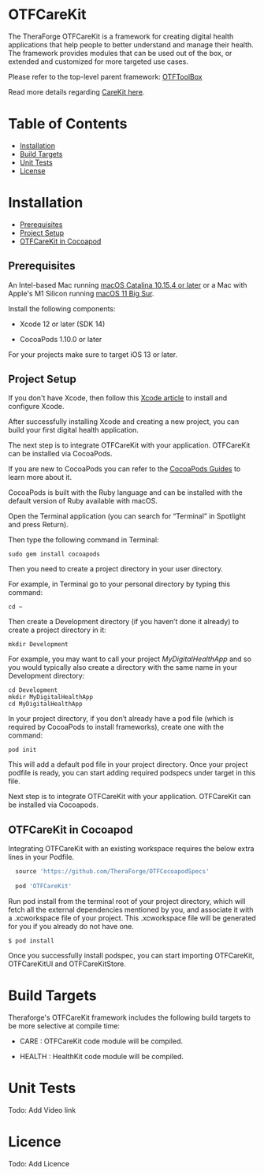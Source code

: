 
# OTFCareKit

The TheraForge OTFCareKit is a framework for creating digital health applications that help people to better understand and manage their health. The framework provides modules that can be used out of the box, or extended and customized for more targeted use cases.

Please refer to the top-level parent framework: [OTFToolBox](https://github.com/TheraForge/OTFToolBox)

Read more details regarding [CareKit here](../README.md).

# Table of Contents
* [Installation](#installation)
* [Build Targets](#build-targets)
* [Unit Tests](#unit-tests)
* [License](#license)

# Installation <a name="installation"></a>

* [Prerequisites](#prerequisites)
* [Project Setup](#project-setup)
* [OTFCareKit in Cocoapod](#OTFCareKit-in-cocoapod)

## Prerequisites <a name="prerequisites"></a>

An Intel-based Mac running [macOS Catalina 10.15.4 or later](https://developer.apple.com/documentation/xcode-release-notes/xcode-12-release-notes) or a Mac with Apple's M1 Silicon running [macOS 11 Big Sur](https://developer.apple.com/documentation/xcode-release-notes/xcode-12_2-release-notes).

Install the following components:

* Xcode 12 or later (SDK 14)

* CocoaPods 1.10.0 or later

For your projects make sure to target iOS 13 or later.

## Project Setup <a name="project-setup"></a>

If you don't have Xcode, then follow this [Xcode article](https://medium.nextlevelswift.com/install-and-configure-xcode-7ed0c5592219) to install and configure Xcode.

After successfully installing Xcode and creating a new project, you can build your first digital health application.

The next step is to integrate OTFCareKit with your application. OTFCareKit can be installed via CocoaPods.

If you are new to CocoaPods you can refer to the [CocoaPods Guides](https://guides.cocoapods.org/using/using-cocoapods.html) to learn more about it.

CocoaPods is built with the Ruby language and can be installed with the default version of Ruby available with macOS.

Open the Terminal application (you can search for “Terminal” in Spotlight and press Return). 

Then type the following command in Terminal:

```
sudo gem install cocoapods
```

Then you  need to create a project directory in your user directory.

For example, in Terminal go to your personal directory by typing this command:





```
cd ~
```

Then create a Development directory (if you haven’t done it already) to create a project directory in it:


```
mkdir Development
```

For example, you may want to call your project *MyDigitalHealthApp* and so you would typically also create a directory with the same name in your Development directory:


```
cd Development
mkdir MyDigitalHealthApp
cd MyDigitalHealthApp
```

In your project directory, if you don’t already have a pod file (which is required by CocoaPods to install frameworks), create one with the command:

```
pod init
```

This will add a default pod file in your project directory. Once your project podfile is ready, you can start adding required podspecs under target in this file.
 

Next step is to integrate OTFCareKit with your application. OTFCareKit can be installed via Cocoapods.


## OTFCareKit in Cocoapod <a name="OTFCareKit-in-cocoapod"></a>


Integrating OTFCareKit with an existing workspace requires the below extra lines in your Podfile.

````ruby
  source 'https://github.com/TheraForge/OTFCocoapodSpecs'
  
  pod 'OTFCareKit'
````


Run pod install from the terminal root of your project directory, which will fetch all the external dependencies mentioned by you, and associate it with a .xcworkspace file of your project. This .xcworkspace file will be generated for you if you already do not have one.

``` 
$ pod install
```

Once you successfully install podspec, you can start importing OTFCareKit, OTFCareKitUI and OTFCareKitStore.

# Build Targets <a name="build-targets"></a>

 Theraforge's OTFCareKit framework includes the following build targets to be more selective at compile time: 

   * CARE : OTFCareKit code module will be compiled. 
 
   * HEALTH : HealthKit code module will be compiled. 

# Unit Tests <a name="unit-tests"></a>

Todo: Add Video link

# Licence <a name="license"></a>

Todo: Add Licence



